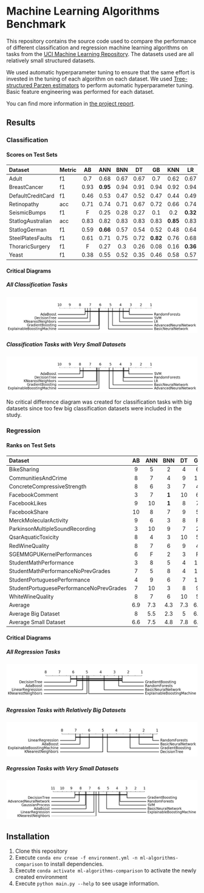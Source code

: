 # Machine Learning Algorithms Benchmark
This repository contains the source code used to compare the performance of different classification and regression machine learning algorithms on tasks from the  [UCI Machine Learning Repository](https://archive.ics.uci.edu/ml/index.php). The datasets used are all relatively small structured datasets.

We used automatic hyperparameter tuning to ensure that the same effort is invested in the tuning of each algorithm on each dataset. We used [Tree-structured Parzen estimators](https://papers.nips.cc/paper/4443-algorithms-for-hyper-parameter-optimization.pdf) to perform automatic hyperparameter tuning. Basic feature engineering was performed for each dataset.

You can find more information in [the project report](report.pdf?raw=true).

## Results

### Classification

#### Scores on Test Sets
| Dataset             | Metric|   AB |   ANN |   BNN |   DT |   GB |   KNN |   LR |   RF |   SVM |
|:--------------------|:------|:----:|:-----:|:-----:|:----:|:----:|:-----:|:----:|:----:|:-----:|
| Adult               | f1    | 0.7  |  0.68 |  0.67 | 0.67 | 0.7  |  0.62 | 0.67 | **0.71** |  0.66 |
| BreastCancer        | f1    | 0.93 |  **0.95** |  0.94 | 0.91 | 0.94 |  0.92 | 0.94 | **0.95** |  **0.95** |
| DefaultCreditCard   | f1    | 0.46 |  0.53 |  0.47 | 0.52 | 0.47 |  0.44 | 0.49 | **0.54** |  0.53 |
| Retinopathy         | acc   | 0.71 |  0.74 |  0.71 | 0.67 | 0.72 |  0.66 | 0.74 | 0.67 |  **0.77** |
| SeismicBumps        | f1    |  F   |  0.25 |  0.28 | 0.27 | 0.1  |  0.2  | **0.32** | 0.28 |  0.3  |
| StatlogAustralian   | acc   | 0.83 |  0.82 |  0.83 | 0.83 | 0.83 |  **0.85** | 0.83 | 0.84 |  0.83 |
| StatlogGerman       | f1    | 0.59 |  **0.66** |  0.57 | 0.54 | 0.52 |  0.48 | 0.64 | 0.59 |  0.63 |
| SteelPlatesFaults   | f1    | 0.61 |  0.71 |  0.75 | 0.72 | **0.82** |  0.76 | 0.68 | 0.8  |  0.77 |
| ThoraricSurgery     | f1    |  F   |  0.27 |  0.3  | 0.26 | 0.08 |  0.16 | **0.36** | 0.24 |  0.35 |
| Yeast               | f1    | 0.38 |  0.55 |  0.52 | 0.35 | 0.46 |  0.58 | 0.57 | **0.6**  |  0.56 |
#### Critical Diagrams
##### All Classification Tasks
![Critical Difference Diagram for Classification tasks](results/cd-diagram-classification.png?raw=true)
##### Classification Tasks with Very Small Datasets
![Critical Difference Diagram for Regression tasks](results/cd-diagram-classification-small-ds.png?raw=true)

No critical difference diagram was created for classification tasks with big datasets since too few big classification datasets were included in the study.

### Regression
#### Ranks on Test Sets
  Dataset                                  |   AB | ANN   |   BNN |   DT | GP   |   GB |   KNN |   LR |   RF | SVM   |
|:-----------------------------------------|:----:|:-----:|:-----:|:----:|:----:|:----:|:-----:|:----:|:----:|:-----:|
| BikeSharing                              |  9   | 5     |   2   |  4   | 6    |  3   |   8   | 10   |  **1**   | 7     |
| CommunitiesAndCrime                      |  8   | 7     |   4   |  9   | 10   |  2   |   6   |  3   |  5   | **1**     |
| ConcreteCompressiveStrength              |  8   | 6     |   3   |  7   | 4    |  **1**   |   9   | 10   |  2   | 5     |
| FacebookComment                          |  3   | 7     |   **1**   | 10   | 6    |  2   |   8   |  4   |  9   | 5     |
| FacebookLikes                            |  9   | 10    |   **1**   |  8   | 7    |  3   |   4   |  5   |  6   | 2     |
| FacebookShare                            | 10   | 8     |   7   |  9   | 5    |  **1**   |   4   |  3   |  2   | 6     |
| MerckMolecularActivity                   |  9   | 6     |   3   |  8   | F    |  **1**   |   7   |  5   |  2   | 4     |
| ParkinsonMultipleSoundRecording          |  3   | 10    |   9   |  7   | 2    |  6   |   **1**   |  5   |  8   | 4     |
| QsarAquaticToxicity                      |  8   | 4     |   3   | 10   | 5    |  7   |   6   |  9   |  **1**   | 2     |
| RedWineQuality                           |  8   | 7     |   6   |  9   | 4    |  3   |   2   | 10   |  **1**   | 5     |
| SGEMMGPUKernelPerformances               |  6   | F     |   2   |  3   | F    |  5   |   4   |  7   |  **1**   | F     |
| StudentMathPerformance                   |  3   | 8     |   5   |  4   | 10   |  2   |   9   |  7   |  **1**   | 6     |
| StudentMathPerformanceNoPrevGrades       |  7   | 5     |   8   |  4   | 10   |  **1**   |   9   |  6   |  2   | 3     |
| StudentPortuguesePerformance             |  4   | 9     |   6   |  7   | 10   |  5   |   8   |  3   |  2   | **1**     |
| StudentPortuguesePerformanceNoPrevGrades |  7   | 10    |   3   |  8   | 9    |  **1**   |   6   |  4   |  5   | 2     |
| WhiteWineQuality                         |  8   | 7     |   6   | 10   | 5    |  2   |   3   |  9   |  **1**   | 4     |
| Average                                  |  6.9 | 7.3   |   4.3 |  7.3 | 6.6  |  **2.8** |   5.9 |  6.2 |  3.1 | 3.8   |
| Average Big Dataset                      |  8   | 5.5   |   2.3 |  5   | 6.0  |  3   |   6.3 |  7.3 |  **1.3** | 5.5   |
| Average Small Dataset                    |  6.6 | 7.5   |   4.8 |  7.8 | 6.7  |  **2.8** |   5.8 |  6   |  3.5 | 3.5   |
#### Critical Diagrams
##### All Regression Tasks
![Critical Difference Diagram for Regression tasks](results/cd-diagram-regression.png?raw=true)
##### Regression Tasks with Relatively Big Datasets
![Critical Difference Diagram for Classification tasks with bigger datasets](results/cd-diagram-regression-big-ds.png?raw=true)
##### Regression Tasks with Very Small Datasets
![Critical Difference Diagram for Classification tasks with bigger datasets](results/cd-diagram-regression-small-ds.png?raw=true)

## Installation
  1. Clone this repository
  2. Execute `conda env creae -f environment.yml -n ml-algorithms-comparison` to install dependencies.
  3. Execute `conda activate ml-algorithms-comparison` to activate the newly created environment
  4. Execute `python main.py --help` to see usage information.
